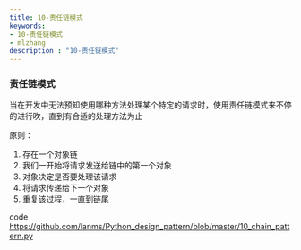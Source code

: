 ```yaml
---
title: 10-责任链模式
keywords:
- 10-责任链模式
- mlzhang
description : "10-责任链模式"
---
```

### 责任链模式

当在开发中无法预知使用哪种方法处理某个特定的请求时，使用责任链模式来不停的进行吹，直到有合适的处理方法为止

原则：

1. 存在一个对象链
2. 我们一开始将请求发送给链中的第一个对象
3. 对象决定是否要处理该请求
4. 将请求传递给下一个对象
5. 重复该过程，一直到链尾



code <https://github.com/lanms/Python_design_pattern/blob/master/10_chain_pattern.py>